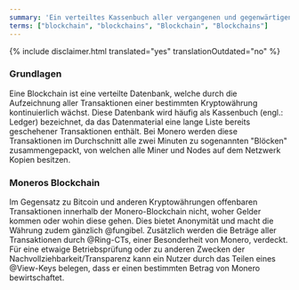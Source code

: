 ```yaml
---
summary: 'Ein verteiltes Kassenbuch aller vergangenen und gegenwärtigen Transaktionen, ohne Sender oder Empfänger der Gelder aufzudecken'
terms: ["blockchain", "blockchains", "Blockchain", "Blockchains"]
---
```


{% include disclaimer.html translated="yes" translationOutdated="no" %}

### Grundlagen

Eine Blockchain ist eine verteilte Datenbank, welche durch die Aufzeichnung
aller Transaktionen einer bestimmten Kryptowährung kontinuierlich
wächst. Diese Datenbank wird häufig als Kassenbuch (engl.: Ledger)
bezeichnet, da das Datenmaterial eine lange Liste bereits geschehener
Transaktionen enthält. Bei Monero werden diese Transaktionen im Durchschnitt
alle zwei Minuten zu sogenannten "Blöcken" zusammengepackt, von welchen alle
Miner und Nodes auf dem Netzwerk Kopien besitzen.

### Moneros Blockchain

Im Gegensatz zu Bitcoin und anderen Kryptowährungen offenbaren Transaktionen
innerhalb der Monero-Blockchain nicht, woher Gelder kommen oder wohin diese
gehen. Dies bietet Anonymität und macht die Währung zudem gänzlich
@fungibel. Zusätzlich werden die Beträge aller Transaktionen durch
@Ring-CTs, einer Besonderheit von Monero, verdeckt. Für eine etwaige
Betriebsprüfung oder zu anderen Zwecken der Nachvollziehbarkeit/Transparenz
kann ein Nutzer durch das Teilen eines @View-Keys belegen, dass er einen
bestimmten Betrag von Monero bewirtschaftet.
